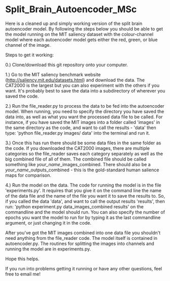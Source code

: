 # Split_Brain_Autoencoder_MSc

Here is a cleaned up and simply working version of the split brain autoencoder model. By following the steps below you should be able to get the model running on the MIT saliency dataset with the colour-channel model where each autoencoder model gets either the red, green, or blue channel of the image.

Steps to get it working:

0.) Clone/download this git repository onto your computer.

1.) Go to the MIT saliency benchmark website (http://saliency.mit.edu/datasets.html) and download the data. The CAT2000 is the largest but you can also experiment with the others if you want. It's probably best to save the data into a subdirectory of wherever you saved the code.

2.) Run the file_reader.py to process the data to be fed into the autoencoder model. When running, you need to specify the directory you have saved the data into, as well as what you want the processed data file to be called. For instance, if you have saved the MIT images into a folder called 'images' in the same directory as the code, and want to call the results - 'data' then type: 'python file_reader.py images/ data' into the terminal and run it.

3.) Once this has run there should be some data files in the same folder as the code. If you downloaded the CAT2000 images, there are multiple categories so the file_reader saves each category separately as well as the big combined file of all of them. The combined file should be called something like *your_name*_images_combined. There should also be a *your_name*_outputs_combined - this is the gold-standard human salience maps for comparison.

4.) Run the model on the data. The code for running the model is in the file 'experiments.py'. It requires that you give it on the command line the name of the data file and the name of the file you want it to save the results to. So, if you called the data 'data', and want to call the output results 'results', then run: 'python experiment.py data_images_combined results' on the commandline and the model should run. You can also specify the number of epochs you want the model to run for by typing it as the last commandline argument, or just changing it in the code.

After you've got the MIT images combined into one data file you shouldn't need anything from the file_reader code. The model itself is contained in autoencoder.py. The routines for splitting the images into channels and running the model are in experiments.py.

Hope this helps.

If you run into problems getting it running or have any other questions, feel free to email me!
